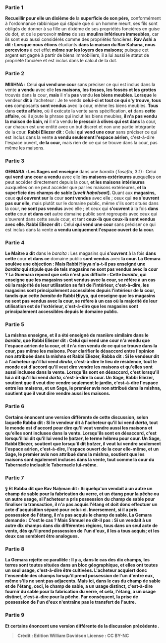 
### Partie 1
<b>Recueillir pour elle un dixième de</b> la <b>superficie de son père,</b> conformément à l'ordonnance rabbinique qui stipule que si un homme meurt, ses fils sont obligés de donner à sa fille un dixième de ses propriétés foncières en guise de dot, et de le percevoir <b>même</b> de ses <b>moulins inférieurs immeubles,</b> car ils sont eux aussi considérés comme des propriétés foncières. <b>Rav Ashi a dit : Lorsque nous étions</b> étudiants <b>dans la maison du Rav Kahana, nous percevions</b> à cet effet <b>même sur les loyers des maisons;</b> puisque cet argent est gagné à partir de biens immobiliers, il a lui aussi le statut de propriété foncière et est inclus dans le calcul de la dot.

### Partie 2
<strong>MISHNA :</strong> Celui <b>qui vend une cour</b> sans préciser ce qui est inclus dans la vente <b>a vendu</b> avec elle <b>les maisons, les fosses, les fossés et les grottes</b> trouvés dans la cour, <b>mais</b> il n'a <b>pas</b> vendu <b>les biens meubles. Lorsque</b> le vendeur <b>dit à</b> l'acheteur : Je te vends <b>celui-ci et tout ce qui s'y trouve, tous ces</b> composants <b>sont vendus</b> avec la cour, même les biens meubles. <b>Tous</b> dans <b>cette affaire</b>, où il exécute la vente sans spécification, <b>et</b> dans <b>cette affaire</b>, où il ajoute la phrase qui inclut les biens meubles, <b>il n'a pas vendu la maison de bain, ni</b> il n'a vendu <b>le pressoir à olives qui est dans</b> la cour, car chacun est une entité avec un but discret et non une partie intégrante de la cour. <b>Rabbi Eliezer dit :</b> Celui <b>qui vend une cour</b> sans préciser ce qui est inclus dans la vente <b>a vendu seulement l'espace aérien,</b> c'est-à-dire l'espace ouvert, <b>de la cour,</b> mais rien de ce qui se trouve dans la cour, pas même les maisons.

### Partie 3
<strong>GEMARA :</strong> <b>Les Sages ont enseigné</b> dans une <i>baraita</i> (<i>Tosefta</i>, 3:1) : Celui <b>qui vend une cour a vendu</b> avec elle <b>les maisons extérieures</b> auxquelles on peut accéder directement depuis la cour, <b>et les maisons intérieures</b> auxquelles on ne peut accéder que par les maisons extérieures, <b>et la superficie des champs de sable [<i>uveit haḥolsaot</i>]. </b> Quant aux <b>magasins,</b> ceux <b>qui ouvrent sur</b> la cour <b>sont vendus</b> avec elle ; </b> ceux qui <b>ne s'ouvrent pas sur elle,</b> mais plutôt sur le domaine public, même s'ils sont situés dans la cour, <b>ne sont pas vendus</b> avec elle ; </b> et ceux qui <b>s'ouvrent</b> à la fois <b>dans cette</b> cour <b>et dans cet</b> autre domaine public sont regroupés avec ceux qui s'ouvrent dans cette seule cour, et tant <b>ceux-là que ceux-là sont vendus avec elle. Rabbi Eliezer dit :</b> Celui <b>qui vend une cour</b> sans préciser ce qui est inclus dans la vente <b>a vendu uniquement l'espace ouvert de la cour.</b>

### Partie 4
<b>Le Maître a dit</b> dans le <i>baraita</i> : Les magasins qui <b>s'ouvrent</b> à la fois <b>dans cette</b> cour <b>et dans ce</b> domaine public <b>sont vendus</b> avec <b>la cour. La Gemara soulève une objection : <b>Mais Rabbi Ḥiyya n'a-t-il pas enseigné</b> une <i>baraita</i> qui stipule que de tels magasins <b>ne sont pas vendus avec</b> la cour ? La Guemara répond que cela n'est <b>pas difficile : Cette</b> <i>baraita</i>, qui enseigne que les magasins sont vendus avec la cour, se réfère à un cas <b>où la majorité de leur utilisation se fait de l'intérieur,</b> c'est-à-dire, les magasins sont principalement accessibles depuis l'intérieur de la cour, tandis que <b>cette</b> <i>baraita</i> de Rabbi Ḥiyya, qui enseigne que les magasins ne sont pas vendus avec la cour, se réfère à un cas <b>où la majorité de leur utilisation est de l'extérieur,</b> c'est-à-dire que les magasins sont principalement accessibles depuis le domaine public.

### Partie 5
La mishna enseigne, et il a été enseigné de manière similaire dans le <i>baraita</i>, que <b>Rabbi Eliezer dit :</b> Celui <b>qui vend une cour n'a vendu que l'espace aérien de la cour,</b> et il n'a rien vendu de ce qui se trouve dans la cour, pas même les maisons. Pour clarifier le désaccord entre l'opinion non attribuée dans la mishna et Rabbi Eliezer, <b>Rabba dit : Si</b> le vendeur <b>dit à</b> l'acheteur qu'il lui vend <b><i>dirata</i>,</b> c'est-à-dire le lieu de résidence, <b>tout le monde est d'accord qu'il veut dire</b> vendre <b>les maisons</b> et qu'elles sont aussi incluses dans la vente. <b>Lorsqu'ils sont en désaccord,</b> c'est <b>lorsqu'il lui a dit</b> qu'il lui vend <b><i>darta</i>,</b> c'est-à-dire la cour. Un <b>Sage,</b> Rabbi Eliezer, <b>soutient</b> que <b>il veut dire</b> vendre seulement <b>le jardin,</b> c'est-à-dire l'espace entre les maisons, <b>et</b> un <b>Sage,</b> le premier avis non attribué dans la mishna, <b>soutient</b> que <b>il veut dire</b> vendre aussi <b>les maisons.</b>

### Partie 6
<b>Certains énoncent</b> une version différente de cette discussion, selon laquelle <b>Rabba dit : Si</b> le vendeur <b>dit à</b> l'acheteur qu'il lui vend <b><i>darta</i>, tout le monde est d'accord pour dire qu'il veut</b> vendre aussi <b>les maisons</b> et qu'elles sont incluses dans la vente. <b>Lorsqu'ils sont en désaccord,</b> c'est <b>lorsqu'il lui dit</b> qu'il lui vend le <b><i>ḥatzer</i>,</b> le terme hébreu pour cour. Un <b>Sage,</b> Rabbi Eliezer, <b>soutient</b> que lorsqu'il dit <b><i>ḥatzer</i>, il veut</b> lui vendre seulement <b>l'espace aérien,</b> c'est-à-dire, l'espace ouvert de la cour elle-même, <b>et</b> un <b>Sage,</b> le premier avis non attribué dans la mishna, <b>soutient</b> que les maisons sont également incluses dans la vente, tout comme <b>la cour du Tabernacle</b> incluait le Tabernacle lui-même.

### Partie 7
§ <b>Et Rabba dit</b> que <b>Rav Naḥman dit :</b> Si quelqu'un <b>vendait</b> à un autre <b>un champ de sable</b> pour la fabrication du verre, <b>et un étang</b> pour la pêche ou un autre usage, si l'acheteur <b>a pris possession du champ de sable</b> pour finaliser la transaction, <b>il n'a pas acquis l'étang</b> et doit donc effectuer un acte d'acquisition séparé pour celui-ci. Inversement, si <b>il a pris possession de l'étang, il n'a pas acquis le champ de sable.</b> La Gemara demande : <b>C'est le cas ? Mais Shmuel ne dit-il pas :</b> Si un <b>vendait</b> à un autre <b>dix champs dans dix</b> différentes <b>régions,</b> tous dans un seul acte de vente, <b>dès qu'il prend possession de l'un d'eux, il les a tous acquis;</b> et les deux cas semblent être analogues.

### Partie 8
La Gemara rejette ce parallèle : <b>Il y a,</b> dans le cas des dix champs, <b>les terres sont</b> toutes situées dans <b>un</b> <b>bloc géographique, et elles ont toutes un seul usage,</b> c'est-à-dire être cultivées. L'acheteur acquiert donc l'ensemble des champs lorsqu'il prend possession de l'un d'entre eux, même s'ils ne sont pas adjacents. <b>Mais ici,</b> dans le cas du champ de sable et de l'étang, <b>ceci,</b> le champ de sable, a <b>un usage distinct,</b> c'est-à-dire fournir du sable pour la fabrication du verre, <b>et cela,</b> l'étang, a <b>un usage distinct,</b> c'est-à-dire pour la pêche. Par conséquent, la prise de possession de l'un d'eux n'entraîne pas le transfert de l'autre.

### Partie 9
<b>Et certains énoncent</b> une version différente de la discussion précédente .

>Crédit : Edition William Davidson
>License : CC BY-NC